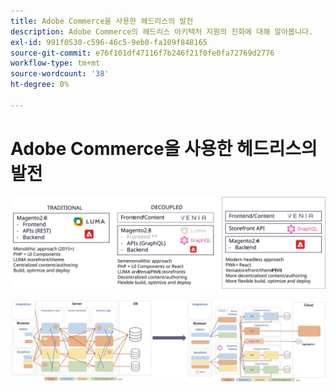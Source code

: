 ```yaml
---
title: Adobe Commerce을 사용한 헤드리스의 발전
description: Adobe Commerce의 헤드리스 아키텍처 지원의 진화에 대해 알아봅니다.
exl-id: 991f0530-c596-46c5-9eb0-fa109f848165
source-git-commit: e76f101df47116f7b246f21f0fe0fa72769d2776
workflow-type: tm+mt
source-wordcount: '38'
ht-degree: 0%

---
```


# Adobe Commerce을 사용한 헤드리스의 발전

![기존, 분리형 및 헤드리스 상거래 아키텍처 비교](../../../assets/playbooks/headless-evolution-table.svg)

![기존, 분리형 및 헤드리스 상거래 아키텍처 비교](../../../assets/playbooks/headless-evolution-diagram.svg)
